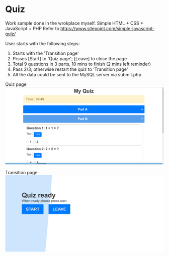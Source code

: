 # Quiz

Work sample done in the wrokplace myself. Simple HTML + CSS + JavaScript + PHP
Refer to https://www.sitepoint.com/simple-javascript-quiz/

User starts with the following steps:

1. Starts with the 'Transition page' 
2. Prsses [Start] to 'Quiz page'; [Leave] to close the page
3. Total 9 questions in 3 parts, 10 mins to finish (2 mins left reminder)
4. Pass 2/3; otherwise restart the quiz to 'Transition page' 
5. All the data could be sent to the MySQL server via submit.php


Quiz page
![sample](/quiz.PNG)

Transition page
![transition](/transiotn.PNG)

